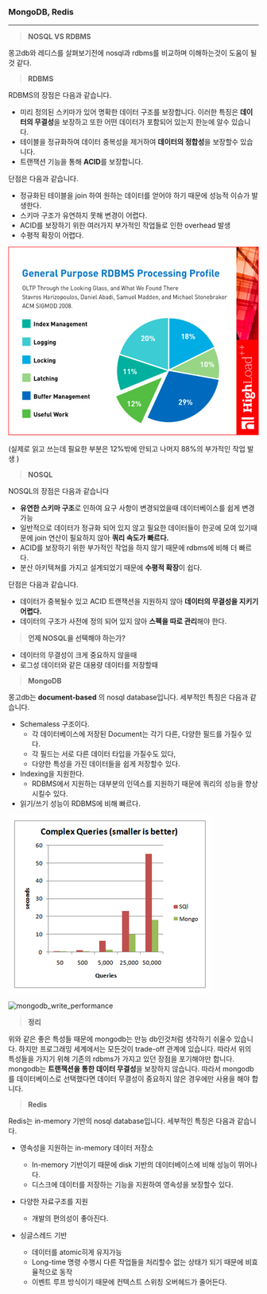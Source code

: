 ### MongoDB, Redis

---

> **NOSQL VS RDBMS**

몽고db와 레디스를 살펴보기전에 nosql과 rdbms를 비교하며 이해하는것이 도움이 될것 같다.

> **RDBMS**

RDBMS의 장점은 다음과 같습니다.

- 미리 정의된 스키마가 있어 명확한 데이터 구조를 보장합니다. 이러한 특징은 **데이터의 무결성**을 보장하고 또한 어떤 데이터가 포함되어 있는지 한눈에 알수 있습니다.
- 테이블을 정규화하여 데이터 중복성을 제거하여 **데이터의 정합성**을 보장할수 있습니다.
- 트랜잭션 기능을 통해 **ACID**를 보장합니다.

단점은 다음과 같습니다.

- 정규화된 테이블을 join 하여 원하는 데이터를 얻어야 하기 때문에 성능적 이슈가 발생한다.
- 스키마 구조가 유연하지 못해 변경이 어렵다.
- ACID를 보장하기 위한 여러가지 부가적인 작업들로 인한 overhead 발생
- 수평적 확장이 어렵다.

![acid_overhead](/images/acid_overhead.jpeg)

(실제로 읽고 쓰는데 필요한 부분은 12%밖에 안되고 나머지 88%의 부가적인 작업 발생 )

> **NOSQL**

NOSQL의 장점은 다음과 같습니다

- **유연한 스키마 구조**로 인하여 요구 사항이 변경되었을때 데이터베이스를 쉽게 변경 가능
- 일반적으로 데이터가 정규화 되어 있지 않고 필요한 데이터들이 한곳에 모여 있기때문에 join 연산이 필요하지 않아 **쿼리 속도가 빠르다.**
- ACID를 보장하기 위한 부가적인 작업을 하지 않기 때문에 rdbms에 비해 더 빠르다.
- 분산 아키텍쳐를 가지고 설계되었기 때문에 **수평적 확장**이 쉽다.

단점은 다음과 같습니다.

- 데이터가 중복될수 있고 ACID 트랜잭션을 지원하지 않아 **데이터의 무결성을 지키기 어렵다.**
- 데이터의 구조가 사전에 정의 되어 있지 않아 **스펙을 따로 관리**해야 한다.



> **언제 NOSQL을 선택해야 하는가?**

- 데이터의 무결성이 크게 중요하지 않을때
- 로그성 데이터와 같은 대용량 데이터를 저장할때



> **MongoDB**

몽고db는 **document-based** 의 nosql database입니다. 세부적인 특징은 다음과 같습니다.

- Schemaless 구조이다.
  - 각 데이터베이스에 저장된 Document는 각기 다른, 다양한 필드를 가질수 있다.
  - 각 필드는 서로 다른 데이터 타입을 가질수도 있다,
  - 다양한 특성을 가진 데이터들을 쉽게 저장할수 있다.
- Indexing을 지원한다.
  - RDBMS에서 지원하는 대부분의 인덱스를 지원하기 때문에 쿼리의 성능을 향상시킬수 있다.
- 읽기/쓰기 성능이 RDBMS에 비해 빠르다.

![mongodb_read_performance](/images/mongodb_read_performance.png)

![mongodb_write_performance](mongodb_vs_sql_performance_chart_cloudduggu.png)



> **정리**

위와 같은 좋은 특성들 때문에 mongodb는 만능 db인것처럼 생각하기 쉬울수 있습니다. 하지만 프로그래밍 세계에서는 모든것이 trade-off 관계에 있습니다. 따라서 위의 특성들을 가지기 위해 기존의 rdbms가 가지고 있던 장점을 포기해야만 합니다. mongodb는 **트랜잭션을 통한 데이터 무결성**을 보장하지 않습니다. 따라서 mongodb를 데이터베이스로 선택했다면 데이터 무결성이 중요하지 않은 경우에만 사용을 해야 합니다.



> **Redis**

Redis는 in-memory 기반의 nosql database입니다. 세부적인 특징은 다음과 같습니다.

- 영속성을 지원하는 in-memory 데이터 저장소
  - In-memory 기반이기 때문에 disk 기반의 데이터베이스에 비해 성능이 뛰어나다.
  - 디스크에 데이터를 저장하는 기능을 지원하여 영속성을 보장할수 있다.
- 다양한 자료구조를 지원
  - 개발의 편의성이 좋아진다.

- 싱글스레드 기반
  - 데이터를 atomic히게 유지가능
  - Long-time 명령 수행시 다른 작업들을 처리할수 없는 상태가 되기 때문에 비효율적으로 동작
  - 이벤트 루프 방식이기 때문에 컨텍스트 스위칭 오버헤드가 줄어든다.







